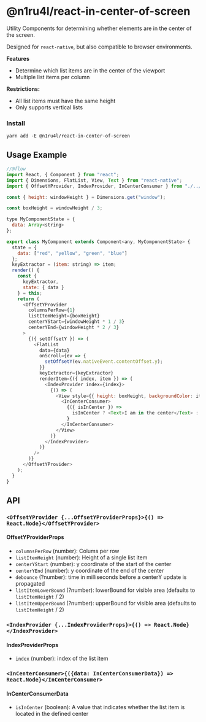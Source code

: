 # @n1ru4l/react-in-center-of-screen

Utility Components for determining whether elements are in the center of the screen.

Designed for `react-native`, but also compatible to browser environments.

**Features**

* Determine which list items are in the center of the viewport
* Multiple list items per column

**Restrictions:**

* All list items must have the same height
* Only supports vertical lists

### Install

`yarn add -E @n1ru4l/react-in-center-of-screen`

## Usage Example

```js
//@flow
import React, { Component } from "react";
import { Dimensions, FlatList, View, Text } from "react-native";
import { OffsetYProvider, IndexProvider, InCenterConsumer } from "./../src";

const { height: windowHeight } = Dimensions.get("window");

const boxHeight = windowHeight / 3;

type MyComponentState = {
  data: Array<string>
};

export class MyComponent extends Component<any, MyComponentState> {
  state = {
    data: ["red", "yellow", "green", "blue"]
  };
  keyExtractor = (item: string) => item;
  render() {
    const {
      keyExtractor,
      state: { data }
    } = this;
    return (
      <OffsetYProvider
        columnsPerRow={1}
        listItemHeight={boxHeight}
        centerYStart={windowHeight * 1 / 3}
        centerYEnd={windowHeight * 2 / 3}
      >
        {({ setOffsetY }) => (
          <FlatList
            data={data}
            onScroll={ev => {
              setOffsetY(ev.nativeEvent.contentOffset.y);
            }}
            keyExtractor={keyExtractor}
            renderItem={({ index, item }) => (
              <IndexProvider index={index}>
                {() => (
                  <View style={{ height: boxHeight, backgroundColor: item }}>
                    <InCenterConsumer>
                      {({ isInCenter }) =>
                        isInCenter ? <Text>I am in the center</Text> : null
                      }
                    </InCenterConsumer>
                  </View>
                )}
              </IndexProvider>
            )}
          />
        )}
      </OffsetYProvider>
    );
  }
}
```

## API

### `<OffsetYProvider {...OffsetYProviderProps}>{() => React.Node}</OffsetYProvider>`

#### OffsetYProviderProps

* `columnsPerRow` (number): Colums per row
* `listItemHeight` (number): Height of a single list item
* `centerYStart` (number): y coordinate of the start of the center
* `centerYEnd` (number): y coordinate of the end of the center
* `debounce` (?number): time in milliseconds before a centerY update is propagated
* `listItemLowerBound` (?number): lowerBound for visible area (defaults to `listItemHeight` / 2)
* `listItemUpperBound` (?number): upperBound for visible area (defaults to `listItemHeight` / 2)

### `<IndexProvider {...IndexProviderProps}>{() => React.Node}</IndexProvider>`

#### IndexProviderProps

* `index` (number): index of the list item

### `<InCenterConsumer>{({data: InCenterConsumerData}) => React.Node}</InCenterConsumer>`

#### InCenterConsumerData

* `isInCenter` (boolean): A value that indicates whether the list item is located in the defined center
